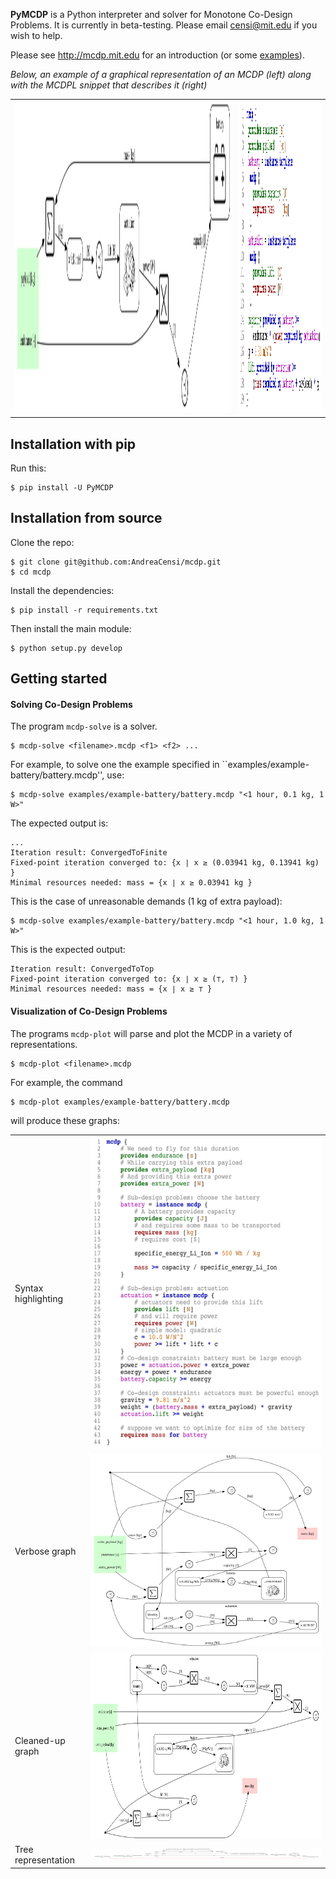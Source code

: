 
**PyMCDP** is a Python interpreter and solver for Monotone Co-Design Problems.
It is currently in beta-testing. Please email censi@mit.edu if you wish to help.

Please see <http://mcdp.mit.edu> for an introduction (or some [examples][examples]).

[examples]: http://mcdp.mit.edu/examples.html

*Below, an example of a graphical representation of an MCDP (left)
along with the MCDPL snippet that describes it (right)*

<table>
 <tr>
 <td><img src="examples/example-battery/out_expected/battery_minimal-clean.png" height="500px"/></td>
 <td><img src="examples/example-battery/out_expected/battery_minimal-syntax_pdf.png" height="500px"/>
 </td>
 </tr>
</table>


## Installation with pip

Run this:

	$ pip install -U PyMCDP 


## Installation from source

Clone the repo:

	$ git clone git@github.com:AndreaCensi/mcdp.git
	$ cd mcdp

Install the dependencies:

    $ pip install -r requirements.txt

Then install the main module:
    
    $ python setup.py develop 


## Getting started

<!-- 	 -->


#### Solving Co-Design Problems
    
The program ``mcdp-solve`` is a solver.

    $ mcdp-solve <filename>.mcdp <f1> <f2> ...
    
For example, to solve one the example specified in ``examples/example-battery/battery.mcdp'', use:

    $ mcdp-solve examples/example-battery/battery.mcdp "<1 hour, 0.1 kg, 1 W>"

The expected output is:

    ...
    Iteration result: ConvergedToFinite
    Fixed-point iteration converged to: {x ∣ x ≥ (0.03941 kg, 0.13941 kg) }
    Minimal resources needed: mass = {x ∣ x ≥ 0.03941 kg }

This is the case of unreasonable demands (1 kg of extra payload):

    $ mcdp-solve examples/example-battery/battery.mcdp "<1 hour, 1.0 kg, 1 W>"

This is the expected output:

    Iteration result: ConvergedToTop
    Fixed-point iteration converged to: {x ∣ x ≥ (⊤, ⊤) }
    Minimal resources needed: mass = {x ∣ x ≥ ⊤ }

#### Visualization of Co-Design Problems

The programs ``mcdp-plot`` will parse and plot the MCDP in a variety of representations.

    $ mcdp-plot <filename>.mcdp

For example, the command

    $ mcdp-plot examples/example-battery/battery.mcdp 
    
will produce these graphs:

<table>
<tr>
    <td>Syntax highlighting</td>
    <td><a href="examples/example-battery/out_expected/battery-syntax_pdf.png">
        <img src="examples/example-battery/out_expected/battery-syntax_pdf.png" height="500px"/>
        </a>
    </td>
</tr>
<tr><td>Verbose graph</td><td><a href="examples/example-battery/out_expected/battery-default.png"><img src="examples/example-battery/out_expected/battery-default.png"/></a></td></tr>
<tr><td>Cleaned-up graph</td><td ><a href="examples/example-battery/out_expected/battery-clean.png">
<img src="examples/example-battery/out_expected/battery-clean.png" height="300px"/></a></td></tr>
<tr><td>Tree representation</td><td><img src="examples/example-battery/out_expected/battery-dp_tree.png"/></td></tr>
</tr></table>
 





